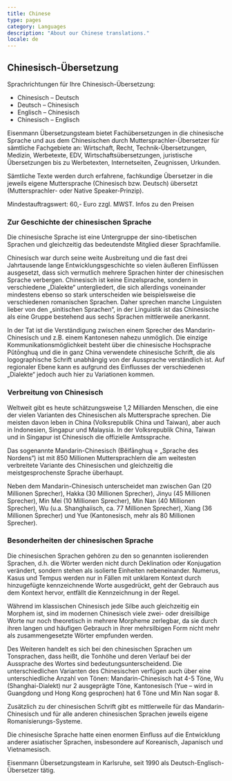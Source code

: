 ```yaml
---
title: Chinese
type: pages
category: Languages
description: "About our Chinese translations."
locale: de
---
```


## Chinesisch-Übersetzung

Sprachrichtungen für Ihre Chinesisch-Übersetzung:
- Chinesisch – Deutsch
- Deutsch – Chinesisch
- Englisch – Chinesisch
- Chinesisch – Englisch

Eisenmann Übersetzungsteam bietet Fachübersetzungen in die chinesische Sprache und aus dem Chinesischen durch Muttersprachler-Übersetzer für sämtliche Fachgebiete an: Wirtschaft, Recht, Technik-Übersetzungen, Medizin, Werbetexte, EDV, Wirtschaftsübersetzungen, juristische Übersetzungen bis zu Werbetexten, Internetseiten, Zeugnissen, Urkunden.

Sämtliche Texte werden durch erfahrene, fachkundige Übersetzer in die jeweils eigene Muttersprache (Chinesisch bzw. Deutsch) übersetzt (Muttersprachler- oder Native Speaker-Prinzip).

Mindestauftragswert: 60,- Euro zzgl. MWST. Infos zu den Preisen

### Zur Geschichte der chinesischen Sprache
Die chinesische Sprache ist eine Untergruppe der sino-tibetischen Sprachen und gleichzeitig das bedeutendste Mitglied dieser Sprachfamilie.

Chinesisch war durch seine weite Ausbreitung und die fast drei Jahrtausende lange Entwicklungsgeschichte so vielen äußeren Einflüssen ausgesetzt, dass sich vermutlich mehrere Sprachen hinter der chinesischen Sprache verbergen. Chinesisch ist keine Einzelsprache, sondern in verschiedene „Dialekte“ untergliedert, die sich allerdings voneinander mindestens ebenso so stark unterscheiden wie beispielsweise die verschiedenen romanischen Sprachen. Daher sprechen manche Linguisten lieber von den „sinitischen Sprachen“, in der Linguistik ist das Chinesische als eine Gruppe bestehend aus sechs Sprachen mittlerweile anerkannt.

In der Tat ist die Verständigung zwischen einem Sprecher des Mandarin-Chinesisch und z.B. einem Kantonesen nahezu unmöglich. Die einzige Kommunikationsmöglichkeit besteht über die chinesische Hochsprache Pŭtōnghuą und die in ganz China verwendete chinesische Schrift, die als logographische Schrift unabhängig von der Aussprache verständlich ist. Auf regionaler Ebene kann es aufgrund des Einflusses der verschiedenen „Dialekte“ jedoch auch hier zu Variationen kommen.

### Verbreitung von Chinesisch

Weltweit gibt es heute schätzungsweise 1,2 Milliarden Menschen, die eine der vielen Varianten des Chinesischen als Muttersprache sprechen. Die meisten davon leben in China (Volksrepublik China und Taiwan), aber auch in Indonesien, Singapur und Malaysia. In der Volksrepublik China, Taiwan und in Singapur ist Chinesisch die offizielle Amtssprache.

Das sogenannte Mandarin-Chinesisch (Běifānghuą = „Sprache des Nordens“) ist mit 850 Millionen Muttersprachlern die am weitesten verbreitete Variante des Chinesischen und gleichzeitig die meistgesprochenste Sprache überhaupt.

Neben dem Mandarin-Chinesisch unterscheidet man zwischen Gan (20 Millionen Sprecher), Hakka (30 Millionen Sprecher), Jinyu (45 Millionen Sprecher), Min Mei (10 Millionen Sprecher), Min Nan (40 Millionen Sprecher), Wu (u.a. Shanghaiisch, ca. 77 Millionen Sprecher), Xiang (36 Millionen Sprecher) und Yue (Kantonesisch, mehr als 80 Millionen Sprecher).

### Besonderheiten der chinesischen Sprache

Die chinesischen Sprachen gehören zu den so genannten isolierenden Sprachen, d.h. die Wörter werden nicht durch Deklination oder Konjugation verändert, sondern stehen als isolierte Einheiten nebeneinander. Numerus, Kasus und Tempus werden nur in Fällen mit unklarem Kontext durch hinzugefügte kennzeichnende Worte ausgedrückt, geht der Gebrauch aus dem Kontext hervor, entfällt die Kennzeichnung in der Regel.

Während im klassischen Chinesisch jede Silbe auch gleichzeitig ein Morphem ist, sind im modernen Chinesisch viele zwei- oder dreisilbige Worte nur noch theoretisch in mehrere Morpheme zerlegbar, da sie durch ihren langen und häufigen Gebrauch in ihrer mehrsilbigen Form nicht mehr als zusammengesetzte Wörter empfunden werden.

Des Weiteren handelt es sich bei den chinesischen Sprachen um Tonsprachen, dass heißt, die Tonhöhe und deren Verlauf bei der Aussprache des Wortes sind bedeutungsunterscheidend. Die unterschiedlichen Varianten des Chinesischen verfügen auch über eine unterschiedliche Anzahl von Tönen: Mandarin-Chinesisch hat 4-5 Töne, Wu (Shanghai-Dialekt) nur 2 ausgeprägte Töne, Kantonesisch (Yue – wird in Guangdong und Hong Kong gesprochen) hat 6 Töne und Min Nan sogar 8.

Zusätzlich zu der chinesischen Schrift gibt es mittlerweile für das Mandarin-Chinesisch und für alle anderen chinesischen Sprachen jeweils eigene Romanisierungs-Systeme.

Die chinesische Sprache hatte einen enormen Einfluss auf die Entwicklung anderer asiatischer Sprachen, insbesondere auf Koreanisch, Japanisch und Vietnamesisch.


Eisenmann Übersetzungsteam in Karlsruhe, seit 1990 als Deutsch-Englisch-Übersetzer tätig.

